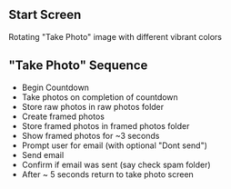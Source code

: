 ## Start Screen
Rotating "Take Photo" image with different vibrant colors


## "Take Photo" Sequence
- Begin Countdown
- Take photos on completion of countdown
- Store raw photos in raw photos folder
- Create framed photos
- Store framed photos in framed photos folder
- Show framed photos for ~3 seconds
- Prompt user for email (with optional "Dont send")
- Send email
- Confirm if email was sent (say check spam folder)
- After ~ 5 seconds return to take photo screen
